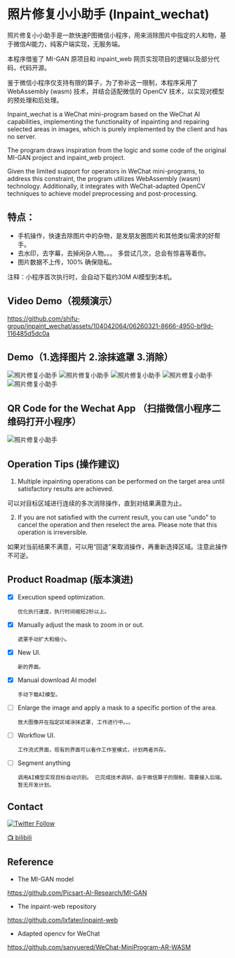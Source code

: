 # 照片修复小小助手 (Inpaint_wechat)
照片修复小小助手是一款快速P图微信小程序，用来消除图片中指定的人和物，基于微信AI能力，纯客户端实现，无服务端。


本程序借鉴了 MI-GAN 原项目和 inpaint_web 网页实现项目的逻辑以及部分代码，代码开源。

鉴于微信小程序仅支持有限的算子，为了弥补这一限制，本程序采用了 WebAssembly (wasm) 技术，并结合适配微信的 OpenCV 技术，以实现对模型的预处理和后处理。

Inpaint_wechat is a WeChat mini-program based on the WeChat AI capabilities, implementing the functionality of inpainting and repairing selected areas in images,  which is purely implemented by the client and has no server.


The program draws inspiration from the logic and some code of the original MI-GAN project and inpaint_web project.

Given the limited support for operators in WeChat mini-programs, to address this constraint, the program utilizes WebAssembly (wasm) technology. 
Additionally, it integrates with WeChat-adapted OpenCV techniques to achieve model preprocessing and post-processing. 

## 特点： 
- 手机操作，快速去除图片中的杂物，是发朋友圈图片和其他类似需求的好帮手。 
- 去水印，去字幕，去掉闲杂人物。。。 多尝试几次，总会有惊喜等着你。
- 图片数据不上传，100% 确保隐私。

注释：小程序首次执行时，会自动下载约30M AI模型到本机。


## Video Demo（视频演示）


https://github.com/shifu-group/inpaint_wechat/assets/104042064/06260321-8666-4950-bf9d-116485d5dc0a


## Demo（1.选择图片  2.涂抹遮罩  3.消除）
![照片修复小助手](media/002.jpg)
![照片修复小助手](media/001.jpg)
![照片修复小助手](media/003.jpg)
![照片修复小助手](media/004.jpg)
![照片修复小助手](media/005.jpg)
## QR Code for the Wechat App （扫描微信小程序二维码打开小程序）
![照片修复小助手](images/mini_code.jpg)

## Operation Tips (操作建议)

1. Multiple inpainting operations can be performed on the target area until satisfactory results are achieved.

可以对目标区域进行连续的多次消除操作，直到对结果满意为止。

2. If you are not satisfied with the current result, you can use "undo" to cancel the operation and then reselect the area. 
Please note that this operation is irreversible.

如果对当前结果不满意，可以用“回退”来取消操作，再重新选择区域。注意此操作不可逆。

## Product Roadmap (版本演进)

- [x] Execution speed optimization. 

      优化执行速度，执行时间缩短2秒以上。

- [x] Manually adjust the mask to zoom in or out. 

      遮罩手动扩大和缩小。
- [x] New UI. 
     
      新的界面。
- [x] Manual download AI model

      手动下载AI模型。
- [ ] Enlarge the image and apply a mask to a specific portion of the area. 
     
      放大图像并在指定区域涂抹遮罩, 工作进行中。。。
- [ ] Workflow UI. 
  
      工作流式界面，现有的界面可以看作工作室模式，计划两者共存。
- [ ] Segment anything 
  
      调用AI模型实现目标自动识别。 已完成技术调研，由于微信算子的限制，需要接入后端。暂无开发计划。

## Contact

[![Twitter Follow](https://img.shields.io/twitter/follow/zhiyuan?style=social)](https://x.com/zhiyuan54030554)

[📺 bilibili](https://space.bilibili.com/2031846058)

## Reference

- The MI-GAN model

https://github.com/Picsart-AI-Research/MI-GAN

- The inpaint-web repository

https://github.com/lxfater/inpaint-web

- Adapted opencv for WeChat

https://github.com/sanyuered/WeChat-MiniProgram-AR-WASM
